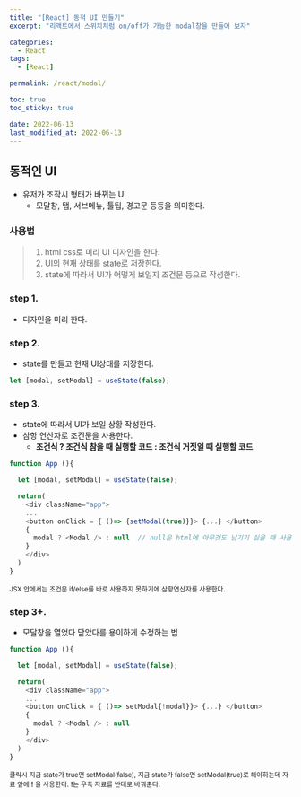 ```yaml
---
title: "[React] 동적 UI 만들기"
excerpt: "리액트에서 스위치처럼 on/off가 가능한 modal창을 만들어 보자"

categories:
  - React
tags:
  - [React]

permalink: /react/modal/

toc: true
toc_sticky: true

date: 2022-06-13
last_modified_at: 2022-06-13
---
```


<!-- @format -->

## 동적인 UI

- 유저가 조작시 형태가 바뀌는 UI
  - 모달창, 탭, 서브메뉴, 툴팁, 경고문 등등을 의미한다.

### 사용법

> 1.  html css로 미리 UI 디자인을 한다.
> 2.  UI의 현재 상태를 state로 저장한다.
> 3.  state에 따라서 UI가 어떻게 보일지 조건문 등으로 작성한다.

### step 1.

- 디자인을 미리 한다.

### step 2.

- state를 만들고 현재 UI상태를 저장한다.

```js
let [modal, setModal] = useState(false);
```

### step 3.

- state에 따라서 UI가 보일 상황 작성한다.
- 삼항 연산자로 조건문을 사용한다.
  - <b>조건식 ? 조건식 참을 때 실행할 코드 : 조건식 거짓일 때 실행할 코드</b>

```js
function App (){

  let [modal, setModal] = useState(false);

  return(
    <div className="app">
    ...
    <button onClick = { ()=> {setModal(true)}}> {...} </button>
    {
      modal ? <Modal /> : null  // null은 html에 아무것도 남기기 싫을 때 사용한다.
    }
    </div>
  )
}
```

<small>
JSX 안에서는 조건문 if/else를 바로 사용하지 못하기에 삼항연산자를 사용한다.
</small>

### step 3+.

- 모달창을 열었다 닫았다를 용이하게 수정하는 법

```js
function App (){

  let [modal, setModal] = useState(false);

  return(
    <div className="app">
    ...
    <button onClick = { ()=> setModal{!modal}}> {...} </button>
    {
      modal ? <Modal /> : null
    }
    </div>
  )
}
```

<small>
클릭시 지금 state가 true면 setModal(false), 지금 state가 false면 setModal(true)로 해야하는데
자료 앞에 <b>!</b> 을 사용한다. <b>!</b>는 우측 자료를 반대로 바꿔준다.
</small>

<br /><br />

